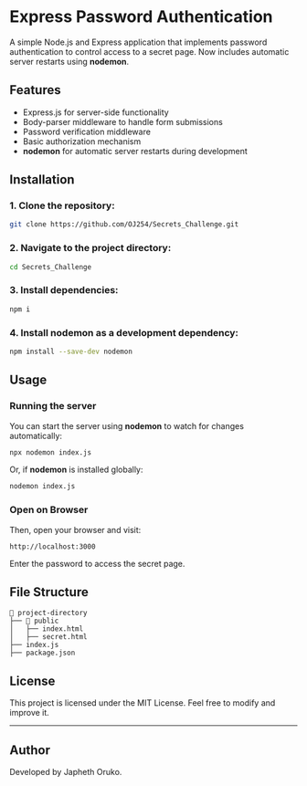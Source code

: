 # **Express Password Authentication**
A simple Node.js and Express application that implements password authentication to control access to a secret page. Now includes automatic server restarts using **nodemon**.

## **Features**

- Express.js for server-side functionality
- Body-parser middleware to handle form submissions
- Password verification middleware
- Basic authorization mechanism
- **nodemon** for automatic server restarts during development

## **Installation**

### **1. Clone the repository:**
   ```bash
   git clone https://github.com/OJ254/Secrets_Challenge.git
   ```
### **2. Navigate to the project directory:**
   ```bash
   cd Secrets_Challenge
   ```
### **3. Install dependencies:**
   ```bash
   npm i
   ```
### **4. Install **nodemon** as a development dependency:**
   ```bash
   npm install --save-dev nodemon
   ```

## **Usage**

### **Running the server**
You can start the server using **nodemon** to watch for changes automatically:

```bash
npx nodemon index.js
```

Or, if **nodemon** is installed globally:

```bash
nodemon index.js
```
### **Open on Browser**
Then, open your browser and visit:

```
http://localhost:3000
```

Enter the password to access the secret page.

## **File Structure**

```
📂 project-directory
├── 📂 public
│   ├── index.html
│   ├── secret.html
├── index.js
├── package.json
```

## **License**
This project is licensed under the MIT License. Feel free to modify and improve it.

---
## **Author**
Developed by Japheth Oruko.
